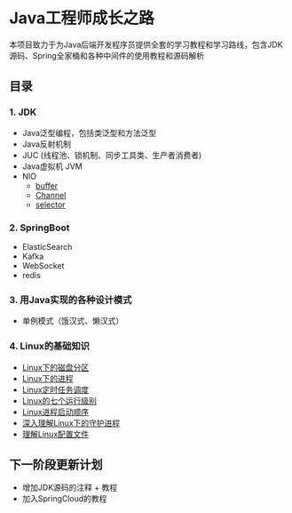 # Java工程师成长之路
本项目致力于为Java后端开发程序员提供全套的学习教程和学习路线，包含JDK源码、Spring全家桶和各种中间件的使用教程和源码解析
## 目录
### 1. JDK
+ Java泛型编程，包括类泛型和方法泛型
+ Java反射机制
+ JUC (线程池、锁机制、同步工具类、生产者消费者)
+ Java虚拟机 JVM
+ NIO 
    - [buffer](https://github.com/Fatead/Java-Programmer-Practice/blob/master/JDK-labs/src/main/java/io/nio/buffer/buffer.md)
    - [Channel](https://github.com/Fatead/Java-Programmer-Practice/blob/master/JDK-labs/src/main/java/io/nio/channel/channel.md)
    - [selector](https://github.com/Fatead/Java-Programmer-Practice/blob/master/JDK-labs/src/main/java/io/nio/selector/selector.md)

### 2. SpringBoot
+ ElasticSearch
+ Kafka
+ WebSocket
+ redis

### 3. 用Java实现的各种设计模式
+ 单例模式（饿汉式、懒汉式）

### 4. Linux的基础知识
+ [Linux下的磁盘分区](https://github.com/Fatead/Java-Programmer-Practice/blob/master/Linux-knowledge/src/main/java/md/Linux下的磁盘分区.md)
+ [Linux下的进程](https://github.com/Fatead/Java-Programmer-Practice/blob/master/Linux-knowledge/src/main/java/md/Linux下的进程.md)
+ [Linux定时任务调度](https://github.com/Fatead/Java-Programmer-Practice/blob/master/Linux-knowledge/src/main/java/md/Linux定时任务调度.md)
+ [Linux的七个运行级别](https://github.com/Fatead/Java-Programmer-Practice/blob/master/Linux-knowledge/src/main/java/md/Linux的七个运行级别.md)
+ [Linux进程启动顺序](https://github.com/Fatead/Java-Programmer-Practice/blob/master/Linux-knowledge/src/main/java/md/Linux进程启动顺序.md)
+ [深入理解Linux下的守护进程](https://github.com/Fatead/Java-Programmer-Practice/blob/master/Linux-knowledge/src/main/java/md/深入理解Linux下的守护进程.md)
+ [理解Linux配置文件](https://github.com/Fatead/Java-Programmer-Practice/blob/master/Linux-knowledge/src/main/java/md/理解Linux配置文件.md)

## 下一阶段更新计划
+ 增加JDK源码的注释 + 教程
+ 加入SpringCloud的教程